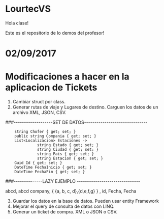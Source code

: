 ﻿# LourtecVS


Hola clase!

Este es el repositorio de lo demos del profesor!


# 02/09/2017
# Modificaciones a hacer en la aplicacion de Tickets

1) Cambiar struct por class.
2) Generar rutas de viaje y Lugares de destino. Carguen los datos de un archivo XML, JSON, CSV.

###-------------------SET DE DATOS-------------------------------

        string Chofer { get; set; }
        public string Compania { get; set; }
        List<Localizacion> Estaciones -> 
                  string Estado { get; set; }
                  string Ciudad { get; set; }
                  string Pais { get; set; }
                  string Estacion { get; set; }
        Guid Id { get; set; }
        DateTime FechaInicio { get; set; }
        DateTime FechaFin { get; set; }
###--------------LAZY EJEMPLO -------------------------------

abcd, abcd company, { {a, b, c, d},{d,e,f,g} } , id, Fecha, Fecha


3) Guardar los datos en la base de datos. Pueden usar entity Framework
4) Mejorar el query de consulta de datos con LINQ.
5) Generar un ticket de compra. XML o JSON o CSV. 

